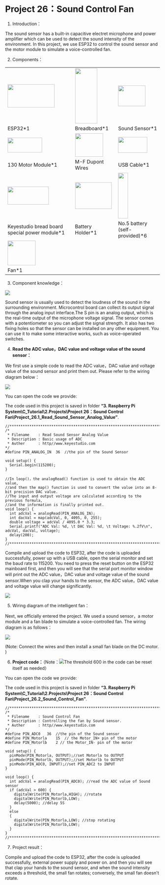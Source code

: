 # Project 26：Sound Control Fan

1.  Introduction：

The sound sensor has a built-in capacitive electret microphone and power
amplifier which can be used to detect the sound intensity of the
environment. In this project, we use ESP32 to control the sound sensor
and the motor module to simulate a voice-controlled fan.

2.  Components：

<table>
<tbody>
<tr class="odd">
<td><img src="https://raw.githubusercontent.com/keyestudio/KS5010-KS5010F-Keyestudio-ESP32-Learning-Kit-Ultimate-Edition-Raspberry-Pi/master/media/56053f7126905c6def63919c661d5c0a.jpeg" style="width:1.59722in;height:0.77986in" /></td>
<td><img src="https://raw.githubusercontent.com/keyestudio/KS5010-KS5010F-Keyestudio-ESP32-Learning-Kit-Ultimate-Edition-Raspberry-Pi/master/media/e380dd26e4825be9a768973802a55fe6.png" style="width:0.75972in;height:1.8625in" /></td>
<td><img src="https://raw.githubusercontent.com/keyestudio/KS5010-KS5010F-Keyestudio-ESP32-Learning-Kit-Ultimate-Edition-Raspberry-Pi/master/media/c54517d5e39679c5904c45cb2fc13b1d.png" style="width:0.925in;height:0.69097in" /></td>
</tr>
<tr class="even">
<td>ESP32*1</td>
<td>Breadboard*1</td>
<td>Sound Sensor*1</td>
</tr>
<tr class="odd">
<td><img src="https://raw.githubusercontent.com/keyestudio/KS5010-KS5010F-Keyestudio-ESP32-Learning-Kit-Ultimate-Edition-Raspberry-Pi/master/media/4dc1472ab8d2cf85fd7518646e10d0ee.png" style="width:1.16944in;height:0.5in" /></td>
<td><img src="https://raw.githubusercontent.com/keyestudio/KS5010-KS5010F-Keyestudio-ESP32-Learning-Kit-Ultimate-Edition-Raspberry-Pi/master/media/a493500516c0da8f0b332f03661879a3.png" style="width:0.95278in;height:0.79514in" /></td>
<td><img src="https://raw.githubusercontent.com/keyestudio/KS5010-KS5010F-Keyestudio-ESP32-Learning-Kit-Ultimate-Edition-Raspberry-Pi/master/media/7dcbd02995be3c142b2f97df7f7c03ce.png" style="width:0.99028in;height:0.52986in" /></td>
</tr>
<tr class="even">
<td>130 Motor Module*1</td>
<td>M-F Dupont Wires</td>
<td>USB Cable*1</td>
</tr>
<tr class="odd">
<td><img src="https://raw.githubusercontent.com/keyestudio/KS5010-KS5010F-Keyestudio-ESP32-Learning-Kit-Ultimate-Edition-Raspberry-Pi/master/media/e07904c75497330fe5abe3b5c21d4d02.png" style="width:1.39653in;height:0.60278in" /></td>
<td><img src="https://raw.githubusercontent.com/keyestudio/KS5010-KS5010F-Keyestudio-ESP32-Learning-Kit-Ultimate-Edition-Raspberry-Pi/master/media/010e4442e01d39db169e11c50c0de492.jpeg" style="width:1.24792in;height:0.90069in" /></td>
<td><img src="https://raw.githubusercontent.com/keyestudio/KS5010-KS5010F-Keyestudio-ESP32-Learning-Kit-Ultimate-Edition-Raspberry-Pi/master/media/a815c48437199c6ab79d74cd2d583de0.png" style="width:0.33472in;height:1.54236in" /></td>
</tr>
<tr class="even">
<td>Keyestudio bread board special power module*1</td>
<td>Battery Holder*1</td>
<td>No.5 battery (self-provided)*6</td>
</tr>
<tr class="odd">
<td><img src="https://raw.githubusercontent.com/keyestudio/KS5010-KS5010F-Keyestudio-ESP32-Learning-Kit-Ultimate-Edition-Raspberry-Pi/master/media/009965e315276ecf1144c22c54a93fd9.png" style="width:0.94375in;height:0.82986in" /></td>
<td></td>
<td></td>
</tr>
<tr class="even">
<td>Fan*1</td>
<td></td>
<td></td>
</tr>
</tbody>
</table>

3.  Component knowledge：

![](/media/9271d5f7a7647d7a3c959e6c7b837b5b.png)

Sound sensor is usually used to detect the loudness of the sound in the
surrounding environment. Microcontrol board can collect its output
signal through the analog input interface.The S pin is an analog output,
which is the real-time output of the microphone voltage signal. The
sensor comes with a potentiometer so you can adjust the signal strength.
It also has two fixing holes so that the sensor can be installed on any
other equipment. You can use it to make some interactive works, such as
voice-operated switches.

4.  **Read the ADC value，DAC value and voltage value of the sound sensor：**

We first use a simple code to read the ADC value，DAC value and voltage
value of the sound sensor and print them out. Please refer to the wiring
diagram below：

![](/media/87fb44c475d1f53aa5905cebfed55ea2.png)

You can open the code we provide:

The code used in this project is saved in folder **“3. Raspberry Pi
System\\C\_Tutorial\\2.Projects\\Project 26：Sound Control
Fan\\Project\_26.1\_Read\_Sound\_Sensor\_Analog\_Value”**.

    //**********************************************************************************
    /*  
     * Filename    : Read Sound Sensor Analog Value
     * Description : Basic usage of ADC
     * Auther      : http//www.keyestudio.com
    */
    #define PIN_ANALOG_IN  36  //the pin of the Sound Sensor
    
    void setup() {
      Serial.begin(115200);
    }
    
    //In loop()，the analogRead() function is used to obtain the ADC value, 
    //and then the map() function is used to convert the value into an 8-bit precision DAC value. 
    //The input and output voltage are calculated according to the previous formula, 
    //and the information is finally printed out.
    void loop() {
      int adcVal = analogRead(PIN_ANALOG_IN);
      int dacVal = map(adcVal, 0, 4095, 0, 255);
      double voltage = adcVal / 4095.0 * 3.3;
      Serial.printf("ADC Val: %d, \t DAC Val: %d, \t Voltage: %.2fV\n", adcVal, dacVal, voltage);
      delay(200);
    }
    //**********************************************************************************


Compile and upload the code to ESP32, after the code is uploaded
successfully, power up with a USB cable, open the serial monitor and set
the baud rate to 115200. You need to press the reset button on the ESP32
mainboard first, and then you will see that the serial port monitor
window will print out the ADC value，DAC value and voltage value of the
sound sensor.When you clap your hands to the sensor, the ADC value，DAC
value and voltage value will change significantly.

![](/media/dbf70561a6ea6ff64f7fd5db85eb16af.png)

5.  Wiring diagram of the intelligent fan：

Next, we officially entered the project. We used a sound sensor，a motor
module and a fan blade to simulate a voice-controlled fan. The wiring
diagram is as follows：

![](/media/5a08d512265e03c997bf81a9e2bfecbb.png)

(Note: Connect the wires and then install a small fan blade on the DC
motor. )

6.  **Project code：**（Note：![](/media/c20911df19d11290cf099072fe250029.png)The threshold 600 in
    the code can be reset itself as needed）

You can open the code we provide:

The code used in this project is saved in folder **“3. Raspberry Pi
System\\C\_Tutorial\\2.Projects\\Project 26：Sound Control
Fan\\Project\_26.2\_Sound\_Control\_Fan”**.

    //**********************************************************************************
    /*  
     * Filename    : Sound Control Fan
     * Description : Controlling the fan by Sound sensor.
     * Auther      : http//www.keyestudio.com
    */
    #define PIN_ADC0   36  //the pin of the Sound sensor
    #define PIN_Motorla    15  // the Motor_IN+ pin of the motor
    #define PIN_Motorlb    2 // the Motor_IN- pin of the motor
    
    void setup() {
      pinMode(PIN_Motorla, OUTPUT);//set Motorla to OUTPUT
      pinMode(PIN_Motorlb, OUTPUT);//set Motorlb to OUTPUT
      pinMode(PIN_ADC0, INPUT);//set PIN_ADC2 to INPUT
    }
    
    void loop() {
      int adcVal = analogRead(PIN_ADC0); //read the ADC value of Sound sensor
      if (adcVal > 600) {
        digitalWrite(PIN_Motorla,HIGH); //rotate
        digitalWrite(PIN_Motorlb,LOW);
        delay(5000); //delay 5S
      }
      else
      {
        digitalWrite(PIN_Motorla,LOW); //stop rotating
        digitalWrite(PIN_Motorlb,LOW); 
      }
    }
    //**********************************************************************************


7.  Project result：

Compile and upload the code to ESP32, after the code is uploaded
successfully, external power supply and power on. and then you will see
that clap your hands to the sound sensor, and when the sound intensity
exceeds a threshold, the small fan rotates; conversely, the small fan
doesn't rotate.
